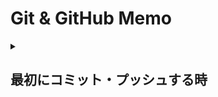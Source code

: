 # Git & GitHub Memo

<details><summary>

## 最初にコミット・プッシュする時
</summary>

GitHubのリモートリポジトリにファイルをアップロードする方法  
リモートリポジトリ：GitHub上のリポジトリ  
ローカルリポジトリ：自分のパソコン上のリポジトリ  
1. Gitのインストール
    Windowsの場合[公式ページ](https://gitforwindows.org/)からインストール。  
    Macの場合は最初からインストールされている。  
    コマンドプロンプト/ターミナルから`git --version`でGitのバージョン情報が表示されることを確認。
    ```
    $ git --version
    $ git version 2.26.2.windows.1
    ```

2. Gitの初期設定
    * ユーザ名
    GitHubアカウントと同じユーザー名を登録
    ```
    $ git config --global user.name ユーザ名
    ```
    * メールアドレス
    GitHubアカウントと同じメールアドレスを登録
    ```
    $ git config --global user.email メールアドレス
    ```
    
3. リポジトリを作成
    GitHub上で好きな名前のリポジトリを作成  

4. クローン
    プロジェクトのフォルダを作りたいところ（プロジェクトのフォルダの一個上の階層)で以下を実行。
    ```
    git clone https://github.com/tokky1013/(プロジェクト名).git
    ```
    例）
    ```
    git clone https://github.com/tokky1013/cmd-maze.git
    ```

5. できたフォルダの中に移動
    例）
    ```
    cd cmd-maze
    ```

6. コミットするファイルの準備
    アップロードしたいファイル（ここではindex.htmlとする）をクローンしたフォルダ内に入れる。

7. インデックスにファイルを追加
    以下のコマンドでインデックスにファイルを追加する
    インデックスとは、コミット前に変更内容を一時的に保存する領域を指し、インデックスに追加されたファイルのみがコミットの対象となる。
    ```
    $ git add index.html
    ```
    `git add .`で全ファイルを指定。

8. 追加したファイルをコミット
    以下のコマンドを入力すると、インデックスに存在するファイルがローカルリポジトリへ追加される。コミットメッセージは変更内容を伝えるためのメッセージ。
    ```
    $ git commit -m "コミットメッセージ"
    ```
    コミットメッセージを含めた変更履歴（ログ）は、`git log`コマンドで確認  
    ```
    $ git log
    commit 6a8e257...コミットハッシュ.....642e3 (HEAD -> master)
    Author: ユーザ名 <メールアドレス>
    Date:   Tue May 26 18:45:56 2020 +0900

        [Add] index
    ```

9. ローカルリポジトリの変更内容をリモートリポジトリに反映  
    以下のコマンドでローカルリポジトリの変更内容をリモートリポジトリに反映させる。
    ```
    $ git push origin main
    ```

10. コンフリクトした時
    ```sh
    # ２つのブランチ間でコンフリクトしているファイル fileA.txt と fileB.txt があるとする

    # fileA.txt を現在チェックアウトしているブランチ側の対応に合わせる場合
    $ git checkout --ours fileA.txt
    $ git add fileA.txt    # add を忘れずに
    
    # fileB.txt をマージさせたブランチ側に合わせる場合
    $ git checkout --theirs fileB.txt
    $ git add fileB.txt
    
    $ git commit
    ```

#### 開発の流れ（ローカル）
複数人/複数デバイスで並行して開発する場合は最初に必ずプルする
`git pull origin main`  
↓  
（ブランチを作る場合）  
`git switch -c ブランチ名`  
↓  
ファイルを追加・編集  
↓  
`git add .`  
あるフォルダ内のファイルのみを追加する場合は  
`git add フォルダ名/.`  
↓  
`git commit -m "コミットメッセージ"`  
↓  
`git push origin main`  
（ブランチを作った場合はmainをブランチ名に変更）  
</details>
